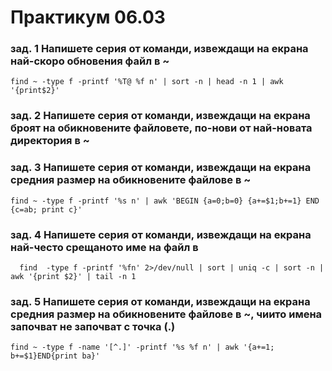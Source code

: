 # Практикум 06.03
### зад. 1 Напишете серия от команди, извеждащи на екрана най-скоро обновения файл в ~

    find ~ -type f -printf '%T@ %f n' | sort -n | head -n 1 | awk '{print$2}'

### зад. 2 Напишете серия от команди, извеждащи на екрана броят на обикновените файловете, по-нови от най-новата директория в ~

### зад. 3 Напишете серия от команди, извеждащи на екрана средния размер на обикновените файлове в ~

    find ~ -type f -printf '%s n' | awk 'BEGIN {a=0;b=0} {a+=$1;b+=1} END {c=ab; print c}'

### зад. 4 Напишете серия от команди, извеждащи на екрана най-често срещаното име на файл в 

      find  -type f -printf '%fn' 2>/dev/null | sort | uniq -c | sort -n | awk '{print $2}' | tail -n 1

### зад. 5 Напишете серия от команди, извеждащи на екрана средния размер на обикновените файлове в ~, чиито имена започват не започват с точка (.)

    find ~ -type f -name '[^.]' -printf '%s %f n' | awk '{a+=1; b+=$1}END{print ba}'

